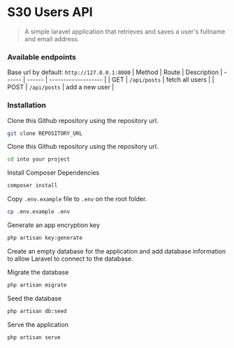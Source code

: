 # S30 Users API
> A simple laravel application that retrieves and saves a user's fullname and email address.

### Available endpoints
Base url by default: `http://127.0.0.1:8000`
| Method | Route  |  Description 
| ------ | ------ | ------------------- |
| GET  | `/api/posts` | fetch all users |
| POST | `/api/posts` | add a new user  |


### Installation
Clone this Github repository using the repository url.
```sh
git clone REPOSITORY_URL
```

Clone this Github repository using the repository url.
```sh
cd into your project
```

Install Composer Dependencies
```sh
composer install
```

Copy `.env.example` file to `.env` on the root folder. 
```sh
cp .env.example .env
```

Generate an app encryption key
```sh
php artisan key:generate
```

Create an empty database for the application and add database information to allow Laravel to connect to the database. 

Migrate the database
```sh
php artisan migrate
```

Seed the database
```sh
php artisan db:seed
```

Serve the application
```sh
php artisan serve
```
